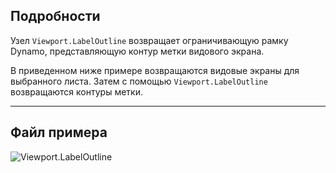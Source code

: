## Подробности
Узел `Viewport.LabelOutline` возвращает ограничивающую рамку Dynamo, представляющую контур метки видового экрана.

В приведенном ниже примере возвращаются видовые экраны для выбранного листа. Затем с помощью `Viewport.LabelOutline` возвращаются контуры метки.
___
## Файл примера

![Viewport.LabelOutline](./Revit.Elements.Viewport.LabelOutline_img.jpg)
